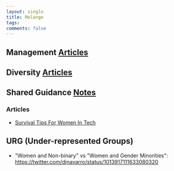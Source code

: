 ```yaml
---
layout: single
title: Melange
tags: 
comments: false
---
```


## Management [Articles](management.md)

## Diversity [Articles](diversity.md)

## Shared Guidance [Notes](shared_guidance.md)

### Articles
- [Survival Tips For Women In Tech](https://patricia.no/2018/09/06/survival_tips_for_women_in_tech.html)

## URG (Under-represented Groups)
- "Women and Non-binary" vs "Women and Gender Minorities":  https://twitter.com/djnavarro/status/1013917111633080320
